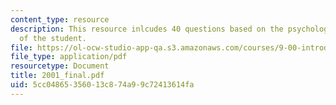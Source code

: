 ```yaml
---
content_type: resource
description: This resource inlcudes 40 questions based on the psychological understanding
  of the student.
file: https://ol-ocw-studio-app-qa.s3.amazonaws.com/courses/9-00-introduction-to-psychology-fall-2004/5cc04865356013c874a99c72413614fa_2001_final.pdf
file_type: application/pdf
resourcetype: Document
title: 2001_final.pdf
uid: 5cc04865-3560-13c8-74a9-9c72413614fa
---
```

